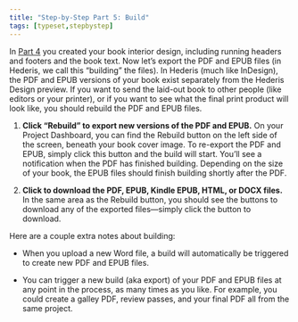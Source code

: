 ```yaml
---
title: "Step-by-Step Part 5: Build"
tags: [typeset,stepbystep]
---
```

 
<html><body><section data-type="chapter" class="hsecchapter" data-hederis-type="hsecchapter" id="step-by-step-5" data-pi-attrs="id: step-by-step-5; data-tags: typeset,stepbystep;" role="doc-chapter" data-tags="typeset,stepbystep" data-author-name=" " data-book-title=" " title="Step-by-Step Part 5: Build"><p class="hblkp" data-hederis-type="hblkp" id="pxM8P4jr5">In <a href="{% link _docs/step-by-step-4.md %}" class="hspana" data-hederis-type="hspana" id="pXrtMHfEP">Part 4</a> you created your book interior design, including running headers and footers and the book text. Now let&#8217;s export the PDF and EPUB files (in Hederis, we call this &#8220;building&#8221; the files). In Hederis (much like InDesign), the PDF and EPUB versions of your book exist separately from the Hederis Design preview. If you want to send the laid-out book to other people (like editors or your printer), or if you want to see what the final print product will look like, you should rebuild the PDF and EPUB files.</p><ol class="hwprnumlist" data-hederis-type="hwprnumlist" id="p8ABAesmG"><li class="hblkoli" data-hederis-type="hblkoli" id="lixPPGVrr0"><p class="hblkoli" data-hederis-type="hblklip" id="po0VU3m69"><strong data-hederis-type="hspanstrong" id="pHFzsePiP">Click &#8220;Rebuild&#8221; to export new versions of the PDF and EPUB.</strong> On your Project Dashboard, you can find the Rebuild button on the left side of the screen, beneath your book cover image. To re-export the PDF and EPUB, simply click this button and the build will start. You&#8217;ll see a notification when the PDF has finished building. Depending on the size of your book, the EPUB files should finish building shortly after the PDF.</p></li><li class="hblkoli" data-hederis-type="hblkoli" id="li1Dd0Y42q"><p class="hblkoli" data-hederis-type="hblklip" id="pHJpdFqRi"><strong class="hspanstrong" data-hederis-type="hspanstrong" id="p0eaIOzLJ">Click to download the PDF, EPUB, Kindle EPUB, HTML, or DOCX files.</strong> In the same area as the Rebuild button, you should see the buttons to download any of the exported files&#8212;simply click the button to download. </p></li></ol><p class="hblkp" data-hederis-type="hblkp" id="pVa9Gcyrv">Here are a couple extra notes about building:</p><ul class="hwprbulletlist" data-hederis-type="hwprbulletlist" id="pRnGLEA0z"><li class="hblkuli" data-hederis-type="hblkuli" id="librSj2HJf"><p class="hblkuli" data-hederis-type="hblklip" id="p0QUf1p8i">When you upload a new Word file, a build will automatically be triggered to create new PDF and EPUB files.</p></li><li class="hblkuli" data-hederis-type="hblkuli" id="liji7KYsei"><p class="hblkuli" data-hederis-type="hblklip" id="peqHGF1Ki">You can trigger a new build (aka export) of your PDF and EPUB files at any point in the process, as many times as you like. For example, you could create a galley PDF, review passes, and your final PDF all from the same project.</p></li></ul></section></body></html>
